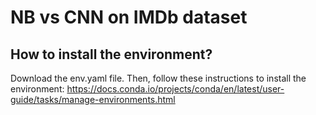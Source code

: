 # NB vs CNN on IMDb dataset
## How to install the environment?
Download the env.yaml file. Then, follow these instructions to install the environment: https://docs.conda.io/projects/conda/en/latest/user-guide/tasks/manage-environments.html
